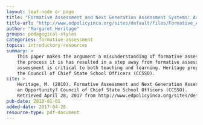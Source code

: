 ```yaml
---
layout: leaf-node or page
title: "Formative Assessment and Next Generation Assessment Systems: Are We Losing an Opportunity?"
title-url: "http://www.edpolicyinca.org/sites/default/files/Formative_Assessment_Next_Generation_2010.pdf"
author: "Margaret Heritage"
groups: pedagogical-styles
categories: formative-assessment
topics: introductory-resources
summary: >
    This paper makes the argument a misunderstanding of formative assessment as a tool and not
    the process it is has resulted in a step away from formative assessment, when formative
    assessment is critical to both teaching and learning. Heritage prepared this report for
    the Council of Chief State School Officers (CCSSO).
cite: >
    Heritage, M. (2010). Formative Assessment and Next Generation Assessment Systems: Are We Losing
    an Opportunity? Council of Chief State School Officers (CCSSO).
    Retrieved April 28, 2017 from http://www.edpolicyinca.org/sites/default/files/Formative_Assessment_Next_Generation_2010.pdf
pub-date: 2010-01-01
added-date: 2017-04-28
resource-type: pdf-document
---
```


